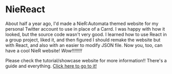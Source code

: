 # NieReact

About half a year ago, I'd made a NieR:Automata themed website for my personal Twitter account to use in place of a 
Carrd. I was happy with how it looked, but the source code wasn't very good. I learned how to use React in a group 
project, liked it, and then figured I should remake the website but with React, and also with an easier to modify
JSON file. Now you, too, can have a cool NieR website! *Wow!!!!!!!!*

Please check the tutorial/showcase website for more information!! There's a guide and everything. [Click here to go to it!](https://tortoisetea.github.io/niereact/)
